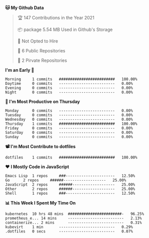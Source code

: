 <!--START_SECTION:waka-->
**🐱 My Github Data**
> 🏆 147 Contributions in the Year 2021
 >
> 📦 package 5.54 MB Used in Github's Storage
 >
> 🚫 Not Opted to Hire
 >
> 🚪 6 Public Repositories
 >
> 🔑 2 Pirvate Repositories
 >

**I'm an Early 🐤** 
```text
Morning		1 commits	#########################	100.00%
Daytime		0 commits	-------------------------	0.00%
Evening		0 commits	-------------------------	0.00%
Night		0 commits	-------------------------	0.00%
```

**📅 I'm Most Productive on Thursday**
```text
Monday		0 commits	-------------------------	0.00%
Tuesday		0 commits	-------------------------	0.00%
Wednesday	0 commits	-------------------------	0.00%
Thursday	1 commits	#########################	100.00%
Friday		0 commits	-------------------------	0.00%
Saturday	0 commits	-------------------------	0.00%
Sunday		0 commits	-------------------------	0.00%
```

**📽 I'm Most Contribute to dotfiles**
```text
dotfiles	1 commits	#########################	100.00%
```


**❤ I Mostly Code in JavaScript**

```text
Emacs Lisp	1 repos		###----------------------	12.50%
Go		2 repos		######-------------------	25.00%
JavaScript	2 repos		######-------------------	25.00%
Other		2 repos		######-------------------	25.00%
Shell		1 repos		###----------------------	12.50%
```

**📊 This Week I Spent My Time On**
```text
kubernetes	10 hrs 48 mins	########################-	96.25%
prometheus_e...	14 mins		-------------------------	2.13%
containerize...	2 mins		-------------------------	0.31%
kubevirt	1 min		-------------------------	0.29%
.dotfiles	0 secs		-------------------------	0.07%
```

<!--END_SECTION:waka-->

